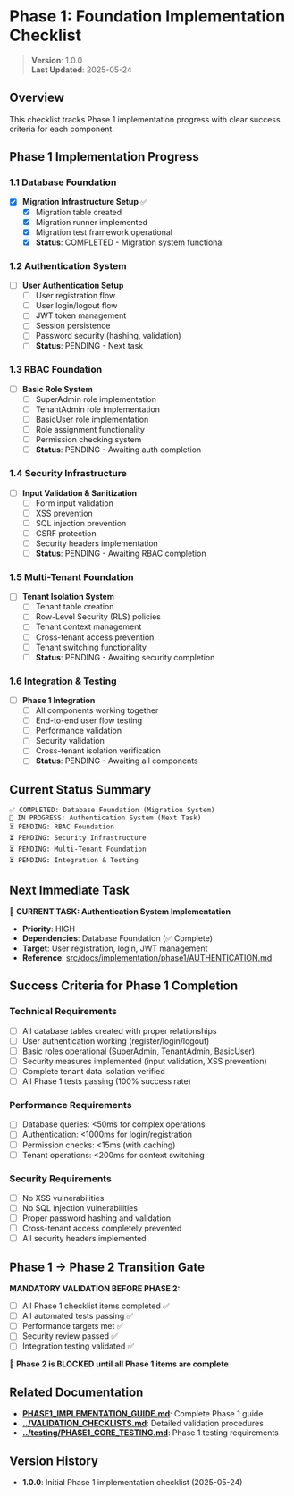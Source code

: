 
# Phase 1: Foundation Implementation Checklist

> **Version**: 1.0.0  
> **Last Updated**: 2025-05-24

## Overview

This checklist tracks Phase 1 implementation progress with clear success criteria for each component.

## Phase 1 Implementation Progress

### 1.1 Database Foundation
- [x] **Migration Infrastructure Setup** ✅
  - [x] Migration table created
  - [x] Migration runner implemented
  - [x] Migration test framework operational
  - [x] **Status**: COMPLETED - Migration system functional

### 1.2 Authentication System
- [ ] **User Authentication Setup**
  - [ ] User registration flow
  - [ ] User login/logout flow
  - [ ] JWT token management
  - [ ] Session persistence
  - [ ] Password security (hashing, validation)
  - [ ] **Status**: PENDING - Next task

### 1.3 RBAC Foundation
- [ ] **Basic Role System**
  - [ ] SuperAdmin role implementation
  - [ ] TenantAdmin role implementation
  - [ ] BasicUser role implementation
  - [ ] Role assignment functionality
  - [ ] Permission checking system
  - [ ] **Status**: PENDING - Awaiting auth completion

### 1.4 Security Infrastructure
- [ ] **Input Validation & Sanitization**
  - [ ] Form input validation
  - [ ] XSS prevention
  - [ ] SQL injection prevention
  - [ ] CSRF protection
  - [ ] Security headers implementation
  - [ ] **Status**: PENDING - Awaiting RBAC completion

### 1.5 Multi-Tenant Foundation
- [ ] **Tenant Isolation System**
  - [ ] Tenant table creation
  - [ ] Row-Level Security (RLS) policies
  - [ ] Tenant context management
  - [ ] Cross-tenant access prevention
  - [ ] Tenant switching functionality
  - [ ] **Status**: PENDING - Awaiting security completion

### 1.6 Integration & Testing
- [ ] **Phase 1 Integration**
  - [ ] All components working together
  - [ ] End-to-end user flow testing
  - [ ] Performance validation
  - [ ] Security validation
  - [ ] Cross-tenant isolation verification
  - [ ] **Status**: PENDING - Awaiting all components

## Current Status Summary

```
✅ COMPLETED: Database Foundation (Migration System)
🔄 IN PROGRESS: Authentication System (Next Task)
⏳ PENDING: RBAC Foundation
⏳ PENDING: Security Infrastructure  
⏳ PENDING: Multi-Tenant Foundation
⏳ PENDING: Integration & Testing
```

## Next Immediate Task

**🎯 CURRENT TASK: Authentication System Implementation**
- **Priority**: HIGH
- **Dependencies**: Database Foundation (✅ Complete)
- **Target**: User registration, login, JWT management
- **Reference**: [src/docs/implementation/phase1/AUTHENTICATION.md](AUTHENTICATION.md)

## Success Criteria for Phase 1 Completion

### Technical Requirements
- [ ] All database tables created with proper relationships
- [ ] User authentication working (register/login/logout)
- [ ] Basic roles operational (SuperAdmin, TenantAdmin, BasicUser)
- [ ] Security measures implemented (input validation, XSS prevention)
- [ ] Complete tenant data isolation verified
- [ ] All Phase 1 tests passing (100% success rate)

### Performance Requirements
- [ ] Database queries: <50ms for complex operations
- [ ] Authentication: <1000ms for login/registration
- [ ] Permission checks: <15ms (with caching)
- [ ] Tenant operations: <200ms for context switching

### Security Requirements
- [ ] No XSS vulnerabilities
- [ ] No SQL injection vulnerabilities
- [ ] Proper password hashing and validation
- [ ] Cross-tenant access completely prevented
- [ ] All security headers implemented

## Phase 1 → Phase 2 Transition Gate

**MANDATORY VALIDATION BEFORE PHASE 2:**
- [ ] All Phase 1 checklist items completed ✅
- [ ] All automated tests passing ✅
- [ ] Performance targets met ✅
- [ ] Security review passed ✅
- [ ] Integration testing validated ✅

**🚦 Phase 2 is BLOCKED until all Phase 1 items are complete**

## Related Documentation

- **[PHASE1_IMPLEMENTATION_GUIDE.md](PHASE1_IMPLEMENTATION_GUIDE.md)**: Complete Phase 1 guide
- **[../VALIDATION_CHECKLISTS.md](../VALIDATION_CHECKLISTS.md)**: Detailed validation procedures
- **[../testing/PHASE1_CORE_TESTING.md](../testing/PHASE1_CORE_TESTING.md)**: Phase 1 testing requirements

## Version History

- **1.0.0**: Initial Phase 1 implementation checklist (2025-05-24)
